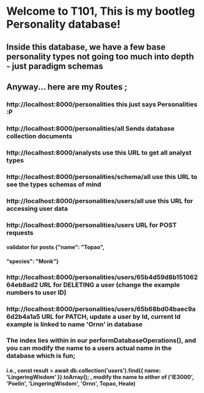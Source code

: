 # Welcome to T101, This is my bootleg Personality database!
##  Inside this database, we have a few base personality types not going too much into depth - just paradigm schemas
##  Anyway... here are my Routes ; 
###  http://localhost:8000/personalities   this just says Personalities :P
###  http://localhost:8000/personalities/all    Sends database collection documents
###  http://localhost:8000/analysts   use this URL to get all analyst types
###  http://localhost:8000/personalities/schema/all   use this URL to see the types schemas of mind
###  http://localhost:8000/personalities/users/all   use this URL for accessing user data
###  http://localhost:8000/personalities/users  URL for POST requests  
#### validator for posts {"name": "Topao",
#### "species": "Monk"}
###  http://localhost:8000/personalities/users/65b4d59d8b15106264eb8ad2 URL for DELETING a user (change the example numbers to user ID)
###  http://localhost:8000/personalities/users/65b68bd04baec9a6d2b4a1a5 URL for PATCH, update a user by Id, current Id example is linked to name 'Ornn' in database
### The index lies within in our  performDatabaseOperations(), and you can modify the name to a users actual name in the database which is fun; 
#### i.e., const result = await db.collection('users').find({ name: 'LingeringWisdom' }).toArray(); , modify the name to either of ('IE3000', 'Poelin', 'LingeringWisdom', 'Ornn', Topao, Heale) 
